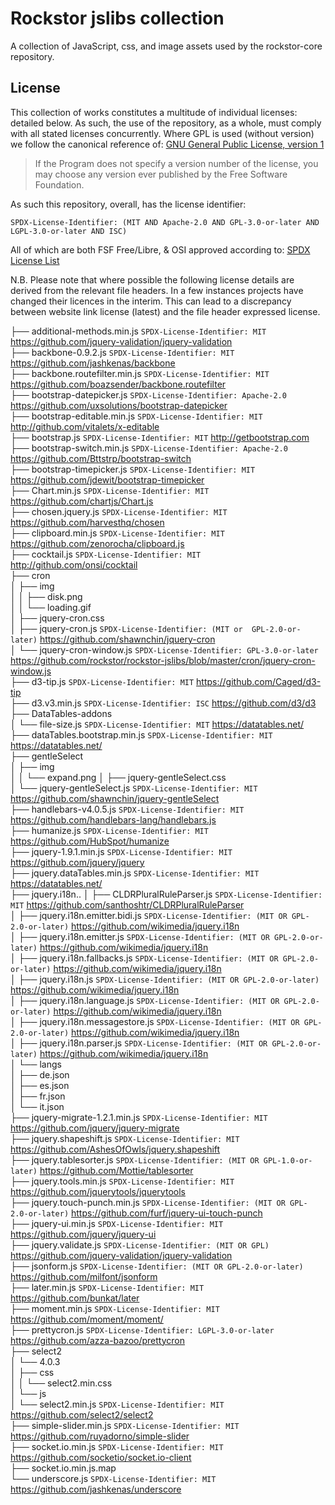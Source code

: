 # Rockstor jslibs collection

A collection of JavaScript, css, and image assets used by the rockstor-core repository.

## License

This collection of works constitutes a multitude of individual licenses: detailed below.
As such, the use of the repository, as a whole, must comply with all stated licenses concurrently.
Where GPL is used (without version) we follow the canonical reference of:
[GNU General Public License, version 1](https://www.gnu.org/licenses/old-licenses/gpl-1.0.html)

> If the Program does not specify a version number of
the license, you may choose any version ever published by the Free Software
Foundation.

As such this repository, overall, has the license identifier:

`SPDX-License-Identifier: (MIT AND Apache-2.0 AND GPL-3.0-or-later AND LGPL-3.0-or-later AND ISC)`

All of which are both FSF Free/Libre, & OSI approved according to:
[SPDX License List](https://spdx.org/licenses/)

N.B. Please note that where possible the following license details are derived from the relevant file headers.
In a few instances projects have changed their licences in the interim.
This can lead to a discrepancy between website link license (latest) and the file header expressed license.

├── additional-methods.min.js         `SPDX-License-Identifier: MIT` https://github.com/jquery-validation/jquery-validation  
├── backbone-0.9.2.js                 `SPDX-License-Identifier: MIT` https://github.com/jashkenas/backbone  
├── backbone.routefilter.min.js       `SPDX-License-Identifier: MIT` https://github.com/boazsender/backbone.routefilter  
├── bootstrap-datepicker.js           `SPDX-License-Identifier: Apache-2.0` https://github.com/uxsolutions/bootstrap-datepicker  
├── bootstrap-editable.min.js         `SPDX-License-Identifier: MIT` http://github.com/vitalets/x-editable  
├── bootstrap.js                      `SPDX-License-Identifier: MIT` http://getbootstrap.com  
├── bootstrap-switch.min.js           `SPDX-License-Identifier: Apache-2.0` https://github.com/Bttstrp/bootstrap-switch  
├── bootstrap-timepicker.js           `SPDX-License-Identifier: MIT` https://github.com/jdewit/bootstrap-timepicker  
├── Chart.min.js                      `SPDX-License-Identifier: MIT` https://github.com/chartjs/Chart.js  
├── chosen.jquery.js                  `SPDX-License-Identifier: MIT` https://github.com/harvesthq/chosen  
├── clipboard.min.js                  `SPDX-License-Identifier: MIT` https://github.com/zenorocha/clipboard.js  
├── cocktail.js                       `SPDX-License-Identifier: MIT` http://github.com/onsi/cocktail  
├── cron  
│        ├── img  
│        │       ├── disk.png  
│        │       └── loading.gif  
│        ├── jquery-cron.css  
│        ├── jquery-cron.js           `SPDX-License-Identifier: (MIT or  GPL-2.0-or-later)` https://github.com/shawnchin/jquery-cron  
│        └── jquery-cron-window.js    `SPDX-License-Identifier: GPL-3.0-or-later` https://github.com/rockstor/rockstor-jslibs/blob/master/cron/jquery-cron-window.js  
├── d3-tip.js                         `SPDX-License-Identifier: MIT` https://github.com/Caged/d3-tip  
├── d3.v3.min.js                      `SPDX-License-Identifier: ISC` https://github.com/d3/d3  
├── DataTables-addons  
│        └── file-size.js             `SPDX-License-Identifier: MIT` https://datatables.net/  
├── dataTables.bootstrap.min.js       `SPDX-License-Identifier: MIT` https://datatables.net/  
├── gentleSelect  
│        ├── img  
│        │       └── expand.png 
│        ├── jquery-gentleSelect.css  
│        └── jquery-gentleSelect.js   `SPDX-License-Identifier: MIT` https://github.com/shawnchin/jquery-gentleSelect  
├── handlebars-v4.0.5.js              `SPDX-License-Identifier: MIT` https://github.com/handlebars-lang/handlebars.js  
├── humanize.js                       `SPDX-License-Identifier: MIT` https://github.com/HubSpot/humanize  
├── jquery-1.9.1.min.js               `SPDX-License-Identifier: MIT` https://github.com/jquery/jquery  
├── jquery.dataTables.min.js          `SPDX-License-Identifier: MIT` https://datatables.net/  
├── jquery.i18n..
│    ├── CLDRPluralRuleParser.js      `SPDX-License-Identifier: MIT` https://github.com/santhoshtr/CLDRPluralRuleParser  
│    ├── jquery.i18n.emitter.bidi.js  `SPDX-License-Identifier: (MIT OR GPL-2.0-or-later)` https://github.com/wikimedia/jquery.i18n  
│    ├── jquery.i18n.emitter.js       `SPDX-License-Identifier: (MIT OR GPL-2.0-or-later)` https://github.com/wikimedia/jquery.i18n  
│    ├── jquery.i18n.fallbacks.js     `SPDX-License-Identifier: (MIT OR GPL-2.0-or-later)` https://github.com/wikimedia/jquery.i18n  
│    ├── jquery.i18n.js               `SPDX-License-Identifier: (MIT OR GPL-2.0-or-later)` https://github.com/wikimedia/jquery.i18n  
│    ├── jquery.i18n.language.js      `SPDX-License-Identifier: (MIT OR GPL-2.0-or-later)` https://github.com/wikimedia/jquery.i18n  
│    ├── jquery.i18n.messagestore.js  `SPDX-License-Identifier: (MIT OR GPL-2.0-or-later)` https://github.com/wikimedia/jquery.i18n  
│    ├── jquery.i18n.parser.js        `SPDX-License-Identifier: (MIT OR GPL-2.0-or-later)` https://github.com/wikimedia/jquery.i18n  
│    └── langs  
│        ├── de.json  
│        ├── es.json  
│        ├── fr.json  
│        └── it.json  
├── jquery-migrate-1.2.1.min.js       `SPDX-License-Identifier: MIT` https://github.com/jquery/jquery-migrate  
├── jquery.shapeshift.js              `SPDX-License-Identifier: MIT` https://github.com/AshesOfOwls/jquery.shapeshift  
├── jquery.tablesorter.js             `SPDX-License-Identifier: (MIT OR GPL-1.0-or-later)` https://github.com/Mottie/tablesorter  
├── jquery.tools.min.js               `SPDX-License-Identifier: MIT` https://github.com/jquerytools/jquerytools  
├── jquery.touch-punch.min.js         `SPDX-License-Identifier: (MIT OR GPL-2.0-or-later)` https://github.com/furf/jquery-ui-touch-punch  
├── jquery-ui.min.js                  `SPDX-License-Identifier: MIT` https://github.com/jquery/jquery-ui  
├── jquery.validate.js                `SPDX-License-Identifier: (MIT OR GPL)` https://github.com/jquery-validation/jquery-validation  
├── jsonform.js                       `SPDX-License-Identifier: (MIT OR GPL-2.0-or-later)` https://github.com/milfont/jsonform  
├── later.min.js                      `SPDX-License-Identifier: MIT` https://github.com/bunkat/later  
├── moment.min.js                     `SPDX-License-Identifier: MIT` https://github.com/moment/moment/  
├── prettycron.js                     `SPDX-License-Identifier: LGPL-3.0-or-later` https://github.com/azza-bazoo/prettycron  
├── select2  
│    └── 4.0.3  
│        ├── css  
│        │    └── select2.min.css  
│        └── js  
│            └── select2.min.js       `SPDX-License-Identifier: MIT` https://github.com/select2/select2  
├── simple-slider.min.js              `SPDX-License-Identifier: MIT` https://github.com/ruyadorno/simple-slider  
├── socket.io.min.js                  `SPDX-License-Identifier: MIT` https://github.com/socketio/socket.io-client  
├── socket.io.min.js.map  
└── underscore.js                     `SPDX-License-Identifier: MIT` https://github.com/jashkenas/underscore  
